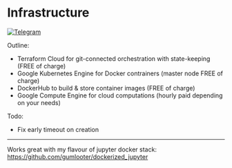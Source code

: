# Infrastructure

[![Telegram](https://img.shields.io/badge/telegram-chat%20with%20me-blueviolet)](https://t.me/gumlooter "Open Telegram with gumlooter")

Outline:
- Terraform Cloud for git-connected orchestration with state-keeping (FREE of charge)
- Google Kubernetes Engine for Docker contrainers (master node FREE of charge)
- DockerHub to build & store container images (FREE of charge)
- Google Compute Engine for cloud computations (hourly paid depending on your needs)

Todo: 
- Fix early timeout on creation 

---
Works great with my flavour of jupyter docker stack: https://github.com/gumlooter/dockerized_jupyter

